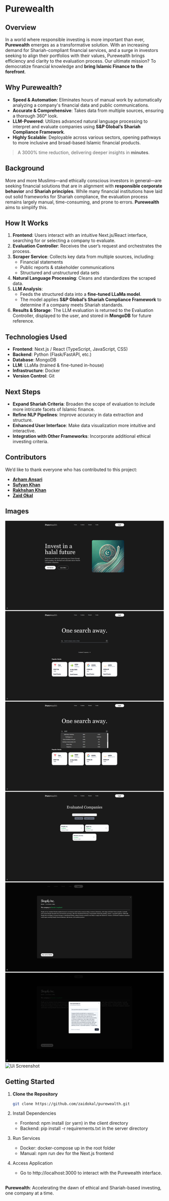 # Purewealth

## Overview

In a world where responsible investing is more important than ever, **Purewealth** emerges as a transformative solution. With an increasing demand for Shariah-compliant financial services, and a surge in investors seeking to align their portfolios with their values, Purewealth brings efficiency and clarity to the evaluation process. Our ultimate mission? To democratize financial knowledge and **bring Islamic Finance to the forefront**.

## Why Purewealth?

- **Speed & Automation**: Eliminates hours of manual work by automatically analyzing a company's financial data and public communications.
- **Accurate & Comprehensive**: Takes data from multiple sources, ensuring a thorough 360° look.
- **LLM-Powered**: Utilizes advanced natural language processing to interpret and evaluate companies using **S&P Global’s Shariah Compliance Framework**.
- **Highly Scalable**: Deployable across various sectors, opening pathways to more inclusive and broad-based Islamic financial products.

> A 3000% time reduction, delivering deeper insights in **minutes**.

## Background

More and more Muslims—and ethically conscious investors in general—are seeking financial solutions that are in alignment with **responsible corporate behavior** and **Shariah principles**. While many financial institutions have laid out solid frameworks for Shariah compliance, the evaluation process remains largely manual, time-consuming, and prone to errors. **Purewealth** aims to simplify this.

## How It Works

1. **Frontend**: Users interact with an intuitive Next.js/React interface, searching for or selecting a company to evaluate.
2. **Evaluation Controller**: Receives the user’s request and orchestrates the process.
3. **Scraper Service**: Collects key data from multiple sources, including:
   - Financial statements
   - Public reports & stakeholder communications
   - Structured and unstructured data sets
4. **Natural Language Processing**: Cleans and standardizes the scraped data.
5. **LLM Analysis**:
   - Feeds the structured data into a **fine-tuned LLaMa model**.
   - The model applies **S&P Global’s Shariah Compliance Framework** to determine if a company meets Shariah standards.
6. **Results & Storage**: The LLM evaluation is returned to the Evaluation Controller, displayed to the user, and stored in **MongoDB** for future reference.

## Technologies Used

- **Frontend**: Next.js / React (TypeScript, JavaScript, CSS)
- **Backend**: Python (Flask/FastAPI, etc.)
- **Database**: MongoDB
- **LLM**: LLaMa (trained & fine-tuned in-house)
- **Infrastructure**: Docker
- **Version Control**: Git

## Next Steps

- **Expand Shariah Criteria**: Broaden the scope of evaluation to include more intricate facets of Islamic finance.
- **Refine NLP Pipelines**: Improve accuracy in data extraction and structure.
- **Enhanced User Interface**: Make data visualization more intuitive and interactive.
- **Integration with Other Frameworks**: Incorporate additional ethical investing criteria.

## Contributors

We’d like to thank everyone who has contributed to this project:

- [**Arham Ansari**](#)
- [**Sufyan Khan**](#)
- [**Rakhshan Khan**](#)
- [**Zaid Okal**](#)

## Images

![Ui Screenshot](Screenshots/1.png)
![Ui Screenshot](Screenshots/2.png)
![Ui Screenshot](Screenshots/3.png)
![Ui Screenshot](Screenshots/4.png)
![Ui Screenshot](Screenshots/5.png)
![Ui Screenshot](Screenshots/6.png)
![Ui Screenshot](Screenshots/7.png)

## Getting Started

1. **Clone the Repository**
   ```bash
   git clone https://github.com/zaidokal/purewealth.git
   ```
2. Install Dependencies

   - Frontend: npm install (or yarn) in the client directory
   - Backend: pip install -r requirements.txt in the server directory

3. Run Services

   - Docker: docker-compose up in the root folder
   - Manual: npm run dev for the Next.js frontend

4. Access Application
   - Go to http://localhost:3000 to interact with the Purewealth interface.

##

**Purewealth**: Accelerating the dawn of ethical and Shariah-based investing, one company at a time.
